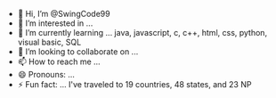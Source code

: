 - 👋 Hi, I’m @SwingCode99
- 👀 I’m interested in ... 
- 🌱 I’m currently learning ... java, javascript, c, c++, html, css, python, visual basic, SQL
- 💞️ I’m looking to collaborate on ... 
- 📫 How to reach me ...
- 😄 Pronouns: ...
- ⚡ Fun fact: ... I've traveled to 19 countries, 48 states, and 23 NP

<!---
SwingCode99/SwingCode99 is a ✨ special ✨ repository because its `README.md` (this file) appears on your GitHub profile.
You can click the Preview link to take a look at your changes.
--->
